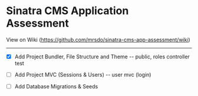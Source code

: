 # Sinatra CMS Application Assessment
View on Wiki</a> (https://github.com/mrsdo/sinatra-cms-app-assessment/wiki)

****

-[x] Add Project Bundler, File Structure and Theme
-- public, roles controller test

-[ ] Add Project MVC (Sessions & Users)
-- user mvc (login)

-[ ] Add Database Migrations & Seeds


